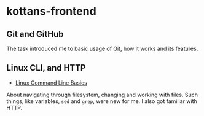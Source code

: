 # kottans-frontend

## Git and GitHub 

The task introduced me to basic usage of Git, how it works and its features.

## Linux CLI, and HTTP

* [Linux Command Line Basics](task_linux_cli/2018-11-04_214915.jpg)

About navigating through filesystem, changing and working with files. Such things, like variables, `sed` and `grep`, were new for me. I also got familiar with HTTP.

